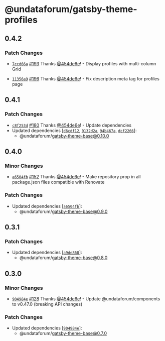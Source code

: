 # @undataforum/gatsby-theme-profiles

## 0.4.2

### Patch Changes

- [`7ccd66a`](https://github.com/UNDataForum/gatsby-themes/commit/7ccd66ad19c57d316c20416ffdb2259f1aa09011) [#193](https://github.com/UNDataForum/gatsby-themes/pull/193) Thanks [@454de6e](https://github.com/454de6e)! - Display profiles with multi-column Grid

* [`11356a9`](https://github.com/UNDataForum/gatsby-themes/commit/11356a96ac527f950863bf0418b9cea3ac6f1d29) [#196](https://github.com/UNDataForum/gatsby-themes/pull/196) Thanks [@454de6e](https://github.com/454de6e)! - Fix description meta tag for profiles page

## 0.4.1

### Patch Changes

- [`c8f253d`](https://github.com/UNDataForum/gatsby-themes/commit/c8f253d675d79c9959e2d87b83ad835e20c41ad5) [#180](https://github.com/UNDataForum/gatsby-themes/pull/180) Thanks [@454de6e](https://github.com/454de6e)! - Update dependencies
- Updated dependencies [[`d6cdf12`](https://github.com/UNDataForum/gatsby-themes/commit/d6cdf12ef789b0f32678b8213296da06de038930), [`0132d2a`](https://github.com/UNDataForum/gatsby-themes/commit/0132d2a0ea72ab526b466a472f34bf61da851950), [`94b467a`](https://github.com/UNDataForum/gatsby-themes/commit/94b467a2ae6da9d828133b0bd0f9b16e84140642), [`dcf2266`](https://github.com/UNDataForum/gatsby-themes/commit/dcf22668731ed6c55f373c4f814cd83ed62e8d64)]:
  - @undataforum/gatsby-theme-base@0.10.0

## 0.4.0

### Minor Changes

- [`a6504fb`](https://github.com/UNDataForum/gatsby-themes/commit/a6504fb1bc608bdb98e9d4c5cce1e58a53fedfc4) [#152](https://github.com/UNDataForum/gatsby-themes/pull/152) Thanks [@454de6e](https://github.com/454de6e)! - Make repository prop in all package.json files compatible with Renovate

### Patch Changes

- Updated dependencies [[`a6504fb`](https://github.com/UNDataForum/gatsby-themes/commit/a6504fb1bc608bdb98e9d4c5cce1e58a53fedfc4)]:
  - @undataforum/gatsby-theme-base@0.9.0

## 0.3.1

### Patch Changes

- Updated dependencies [[`a9de868`](https://github.com/UNDataForum/gatsby-themes/commit/a9de868b834b0178637449e299461a916a9a16b1)]:
  - @undataforum/gatsby-theme-base@0.8.0

## 0.3.0

### Minor Changes

- [`904984e`](https://github.com/UNDataForum/gatsby-themes/commit/904984e3f074d82c911343a502f05b0221a90542) [#128](https://github.com/UNDataForum/gatsby-themes/pull/128) Thanks [@454de6e](https://github.com/454de6e)! - Update @undataforum/components to v0.47.0 (breaking API changes)

### Patch Changes

- Updated dependencies [[`904984e`](https://github.com/UNDataForum/gatsby-themes/commit/904984e3f074d82c911343a502f05b0221a90542)]:
  - @undataforum/gatsby-theme-base@0.7.0
